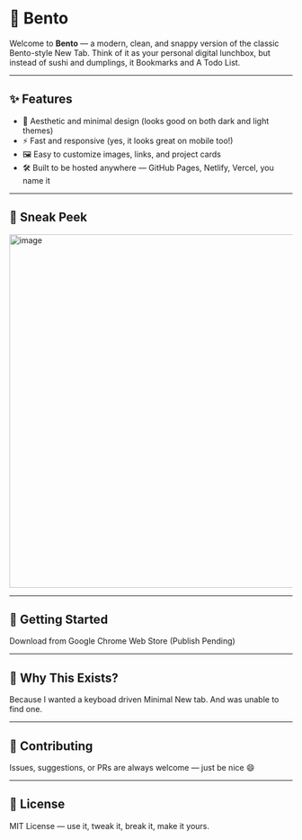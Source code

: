 
# 🍱 Bento

Welcome to **Bento** — a modern, clean, and snappy version of the classic Bento-style New Tab. Think of it as your personal digital lunchbox, but instead of sushi and dumplings, it Bookmarks and A Todo List.

---

## ✨ Features

* 🎨 Aesthetic and minimal design (looks good on both dark and light themes)
* ⚡ Fast and responsive (yes, it looks great on mobile too!)
* 🖼️ Easy to customize images, links, and project cards
* 🛠️ Built to be hosted anywhere — GitHub Pages, Netlify, Vercel, you name it

---

## 📸 Sneak Peek

<img width="1165" height="628" alt="image" src="https://github.com/user-attachments/assets/3ecd9b5d-20ce-4484-b536-a96db93b1a4b" />

---

## 🚀 Getting Started

Download from Google Chrome Web Store (Publish Pending)


---

## 🎉 Why This Exists?

Because I wanted a keyboad driven Minimal New tab. And was unable to find one.

---

## 🤝 Contributing

Issues, suggestions, or PRs are always welcome — just be nice 😄

---

## 📜 License

MIT License — use it, tweak it, break it, make it yours.
